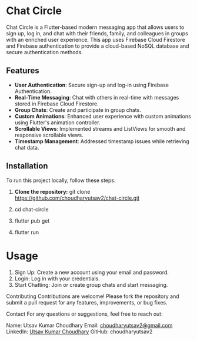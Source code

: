 # Chat Circle

Chat Circle is a Flutter-based modern messaging app that allows users to sign up, log in, and chat with their friends, family, and colleagues in groups with an enriched user experience. This app uses Firebase Cloud Firestore and Firebase authentication to provide a cloud-based NoSQL database and secure authentication methods.

## Features

- **User Authentication**: Secure sign-up and log-in using Firebase Authentication.
- **Real-Time Messaging**: Chat with others in real-time with messages stored in Firebase Cloud Firestore.
- **Group Chats**: Create and participate in group chats.
- **Custom Animations**: Enhanced user experience with custom animations using Flutter's animation controller.
- **Scrollable Views**: Implemented streams and ListViews for smooth and responsive scrollable views.
- **Timestamp Management**: Addressed timestamp issues while retrieving chat data.

## Installation

To run this project locally, follow these steps:

1. **Clone the repository:**
   git clone https://github.com/choudharyutsav2/chat-circle.git

2. cd chat-circle

3. flutter pub get

4. flutter run

# Usage
1) Sign Up: Create a new account using your email and password.
2) Login: Log in with your credentials.
3) Start Chatting: Join or create group chats and start messaging.


Contributing
Contributions are welcome! Please fork the repository and submit a pull request for any features, improvements, or bug fixes.

Contact
For any questions or suggestions, feel free to reach out:

Name: Utsav Kumar Choudhary
Email: choudharyutsav2@gmail.com
LinkedIn: [Utsav Kumar Choudhary](https://www.linkedin.com/in/utsav-kumar-choudhary-4bb755199/)
GitHub: choudharyutsav2
